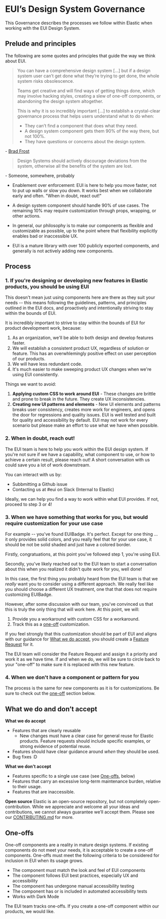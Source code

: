 # EUI’s Design System Governance

This Governance describes the processes we follow within Elastic when working with the EUI Design System.

## Prelude and principles

The following are some quotes and principles that guide the way we think about EUI.

> You can have a comprehensive design system [...] but if a design system user can’t get done what they’re trying to get done, the whole system risks obsolescence.
>
> Teams get creative and will find ways of getting things done, which may involve hacking styles, creating a slew of one-off components, or abandoning the design system altogether.
>
> This is why it is so incredibly important [...] to establish a crystal-clear governance process that helps users understand what to do when:
>
> - They can’t find a component that does what they need.
> - A design system component gets them 90% of the way there, but not 100%.
> - They have questions or concerns about the design system.

\- [Brad Frost](https://bradfrost.com/blog/post/a-design-system-governance-process/)

> Design Systems should actively discourage deviations from the system, otherwise all the benefits of the system are lost.

\- Someone, somewhere, probably

- Enablement over enforcement: EUI is here to help you move faster, not to put up walls or slow you down. It works best when we collaborate early and often. "When in doubt, react out!"

- A design system component should handle 90% of use cases. The remaining 10% may require customization through props, wrapping, or other actions.

- In general, our philosophy is to make our components as flexible and customizable as possible, up to the point where that flexibility explicitly enables bad or inaccessible UX.

- EUI is a mature library with over 100 publicly exported components, and generally is not actively adding new components.


## Process

### 1. If you're designing or developing new features in Elastic products, you should be using EUI

This doesn't mean just using components here are there as they suit your needs -- this means following the guidelines, patterns, and principles outlined in the EUI docs, and proactively and intentionally striving to stay within the bounds of EUI.

It is incredibly important to strive to stay within the bounds of EUI for product development work, because:

1. As an organization, we'll be able to both design and develop features faster.
2. We will establish a consistent product UX, regardless of solution or feature. This has an overwhlemingly positive effect on user perception of our products.
3. We will have less redundant code.
4. It's much easier to make sweeping product UX changes when we're using EUI consistently.

Things we want to avoid:
1. **Applying custom CSS to work around EUI** - These changes are brittle and prone to break in the future. They create UX inconsistencies.
2. **Creating new UI patterns and elements** - New UI elements and patterns breaks user consistency, creates more work for engineers, and opens the door for regressions and quality issues. EUI is well tested and built for quality and accessibility by default. EUI may not work for every scenario but please make an effort to use what we have when possible.

### 2. When in doubt, reach out!

The EUI team is here to help you work within the EUI design system. If you're not sure if we have a capability, what component to use, or how to achieve a certain result, please reach out! A short conversation with us could save you a lot of work downstream.

You can interact with us by:
- Subbmitting a Github issue
- Contacting us at #eui on Slack (Internal to Elastic)

Ideally, we can help you find a way to work within what EUI provides. If not, proceed to step 3 or 4!

### 3. When we have something that works for you, but would require customization for your use case

For example -- you've found EUIBadge. It's perfect. Except for one thing ... it only provides solid colors, and you really feel that for your use case, it should be not be solid shaded and just have a colored border.

Firstly, congratuations, at this point you've followed step 1, you're using EUI.

Secondly, you've likely reached out to the EUI team to start a conversation about this when you realized it didn't quite work for you, well done!

In this case, the first thing you probably heard from the EUI team is that we *really* want you to consider using a different approach. We really feel like you should choose a different UX treatment, one that that does not require customizing EUIBadge.

However, after some discussion with our team, you've convinced us that this is truly the only thing that will work here. At this point, we will:

1. Provide you a workaround with custom CSS for a workaround.
2. Track this as a [one-off](#one-offs) customization.

If you feel strongly that this customization should be part of EUI and aligns with our guidance for [What we do accept](#what-we-do-and-dont-accept), you should create a [Feature Request](https://github.com/elastic/eui/issues/new?assignees=&labels=feature+request&projects=&template=feature_request.md&title=) for it.

The EUI team will consider the Feature Request and assign it a priority and work it as we have time. If and when we do, we will be sure to circle back to your "one-off" to make sure it is replaced with this new feature.

### 4. When we don't have a component or pattern for you

The process is the same for new components as it is for customizations. Be sure to check out the [one-off](#one-offs) section below.

## What we do and don’t accept

**What we do accept**
- Features that are clearly reusable
  - New changes must have a clear case for general reuse for Elastic products. Feature requests should include specific examples, or strong evidence of potential reuse.
- Features should have clear guidance around *when* they should be used.
- Bug fixes :D

**What we don’t accept**
- Features specific to a single use case (see [One-offs](#one-offs), below)
- Features that carry an excessive long-term maintenance burden, relative to their usage.
- Features that are inaccessible.

**Open source**
Elastic is an open-source repository, but not completely open-contribution. While we appreciate and welcome all your ideas and contributions, we cannot always guarantee we’ll accept them. Please see our [CONTRIBUTING.md](./wiki/contributing-to-eui/README.md) for more.

## One-offs

One-off components are a reality in mature design systems. If existing components do not meet your needs, it is acceptable to create a one-off components. One-offs must meet the following criteria to be considered for inclusion in EUI when its usage grows.
- The component must match the look and feel of EUI components
- The component follows EUI best practices, especially UX and accessibility
- The component has undergone manual accessibility testing
- The component has or is included in automated accessibility tests
- Works with Dark Mode

The EUI team tracks one-offs. If you create a one-off component within our products, we would like.